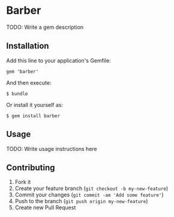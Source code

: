 # Barber

TODO: Write a gem description

## Installation

Add this line to your application's Gemfile:

    gem 'barber'

And then execute:

    $ bundle

Or install it yourself as:

    $ gem install barber

## Usage

TODO: Write usage instructions here

## Contributing

1. Fork it
2. Create your feature branch (`git checkout -b my-new-feature`)
3. Commit your changes (`git commit -am 'Add some feature'`)
4. Push to the branch (`git push origin my-new-feature`)
5. Create new Pull Request
